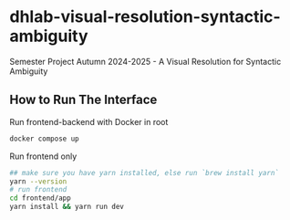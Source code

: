 # dhlab-visual-resolution-syntactic-ambiguity
Semester Project Autumn 2024-2025 - A Visual Resolution for Syntactic Ambiguity

## How to Run The Interface

Run frontend-backend with Docker in root
```bash
docker compose up
```

Run frontend only
```bash
## make sure you have yarn installed, else run `brew install yarn`
yarn --version
# run frontend
cd frontend/app
yarn install && yarn run dev
```
